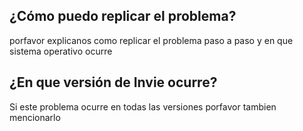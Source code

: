 ## ¿Cómo puedo replicar el problema?
porfavor explicanos como replicar el problema paso a paso y en que sistema operativo ocurre

## ¿En que versión de Invie ocurre?
Si este problema ocurre en todas las versiones porfavor tambien mencionarlo
